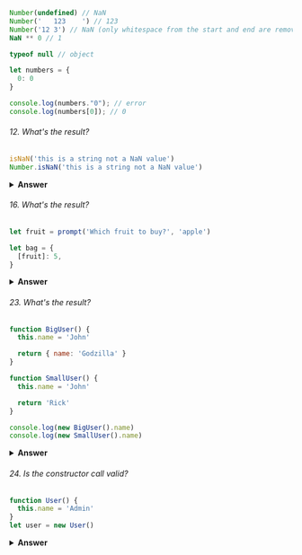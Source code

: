 ```javascript
Number(undefined) // NaN
Number('   123    ') // 123
Number('12 3') // NaN (only whitespace from the start and end are removed)
NaN ** 0 // 1

typeof null // object

let numbers = {
  0: 0
}

console.log(numbers."0"); // error
console.log(numbers[0]); // 0
```

###### 12. What's the result?

```javascript
isNaN('this is a string not a NaN value')
Number.isNaN('this is a string not a NaN value')
```

<details><summary><b>Answer</b></summary>
<p>

true, false

isNaN tries to coerce the value into a Number before checking if it's a NaN value. This issue has been fixed in Number.isNaN().

</p>
</details>

###### 16. What's the result?

```javascript
let fruit = prompt('Which fruit to buy?', 'apple')

let bag = {
  [fruit]: 5,
}
```

<details><summary><b>Answer</b></summary>
<p>
  That’s called computed properties. The name of the property is taken from the variable fruit.
</p>
</details>

###### 23. What's the result?

```javascript
function BigUser() {
  this.name = 'John'

  return { name: 'Godzilla' }
}

function SmallUser() {
  this.name = 'John'

  return 'Rick'
}

console.log(new BigUser().name)
console.log(new SmallUser().name)
```

<details><summary><b>Answer</b></summary>
<p>

1. Godzilla, 2. Johm`

If return is called with an object, then the object is returned instead of this
If return is called with a primitive, it’s ignored.

</p>
</details>

###### 24. Is the constructor call valid?

```javascript
function User() {
  this.name = 'Admin'
}
let user = new User()
```

<details><summary><b>Answer</b></summary>
<p>
  We can omit parentheses after new, if it has no arguments. Omitting parentheses here is not considered a “good style”, but the syntax is permitted by specification.
</p>
</details>
